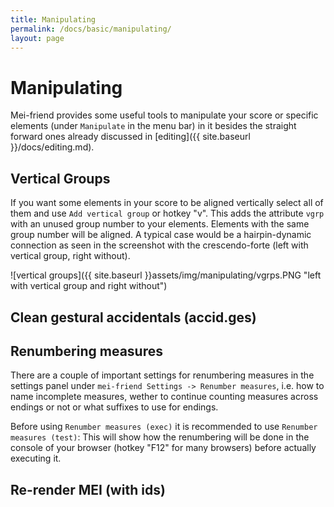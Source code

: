 ```yaml
---
title: Manipulating
permalink: /docs/basic/manipulating/
layout: page
---
```

# Manipulating

Mei-friend provides some useful tools to manipulate your score or specific elements (under `Manipulate` in the menu bar) in it besides the straight forward ones already discussed in [editing]({{ site.baseurl }}/docs/editing.md).

## Vertical Groups

If you want some elements in your score to be aligned vertically select all of them and use `Add vertical group` or hotkey "v". This adds the attribute `vgrp` with an unused group number to your elements. Elements with the same group number will be aligned. A typical case would be a hairpin-dynamic connection as seen in the screenshot with the crescendo-forte (left with vertical group, right without).

![vertical groups]({{ site.baseurl }}assets/img/manipulating/vgrps.PNG "left with vertical group and right without")

## Clean gestural accidentals (accid.ges)

## Renumbering measures

There are a couple of important settings for renumbering measures in the settings panel under `mei-friend Settings -> Renumber measures`, i.e. how to name incomplete measures, wether to continue counting measures across endings or not or what suffixes to use for endings.

Before using `Renumber measures (exec)` it is recommended to use `Renumber measures (test)`: This will show how the renumbering will be done in the console of your browser (hotkey "F12" for many browsers) before actually executing it.

## Re-render MEI (with ids)
